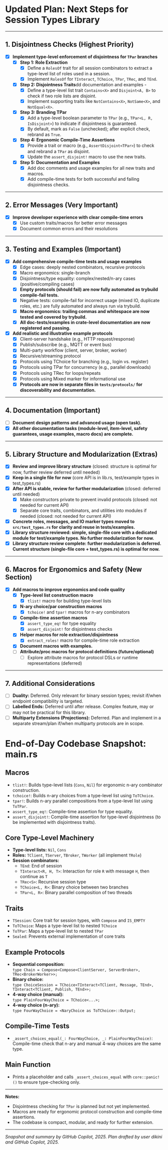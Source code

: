 # Updated Plan: Next Steps for Session Types Library

---

## 1. Disjointness Checks (**Highest Priority**)
- [x] **Implement type-level enforcement of disjointness for `TPar` branches**
    - [x] **Step 1: Role Extraction**
        - [x] Define a `RolesOf` trait for all session combinators to extract a type-level list of roles used in a session.
        - [x] Implement `RolesOf` for `TInteract`, `TChoice`, `TPar`, `TRec`, and `TEnd`.
    - [x] **Step 2: Disjointness Traits**dd documentation and examples -
        - [x] Define a type-level list trait `Contains<X>` and `Disjoint<A, B>` to check if two role lists are disjoint.
        - [x] Implement supporting traits like `NotContains<X>`, `NotSame<X>`, and `NotEqual<X>`.
    - [x] **Step 3: Branding TPar**
        - [x] Add a type-level boolean parameter to `TPar` (e.g., `TPar<L, R, IsDisjoint>`) to indicate if disjointness is guaranteed.
        - [x] By default, mark as `False` (unchecked); after explicit check, rebrand as `True`.
    - [x] **Step 4: Ergonomic Compile-Time Assertions**
        - [x] Provide a trait or macro (e.g., `AssertDisjoint<TPar>`) to check and rebrand a `TPar` as disjoint.
        - [x] Update the `assert_disjoint!` macro to use the new traits.
    - [x] **Step 5: Documentation and Examples**
        - [x] Add doc comments and usage examples for all new traits and macros.
        - [x] Add compile-time tests for both successful and failing disjointness checks.

---

## 2. Error Messages (**Very Important**)
- [x] **Improve developer experience with clear compile-time errors**
    - [x] Use custom traits/macros for better error messages
    - [x] Document common errors and their resolutions

---

## 3. Testing and Examples (**Important**) 
- [x] **Add comprehensive compile-time tests and usage examples**
    - [x] Edge cases: deeply nested combinators, recursive protocols
    - [x] Macro ergonomics: single-branch
    - [x] Disjointness/type equality: complex/nested/n-ary cases (positive/compiling cases)
    - [x] **Empty protocols (should fail) are now fully automated as trybuild compile-fail tests.**
    - [x] Negative tests: compile-fail for incorrect usage (mixed IO, duplicate roles, etc.) are fully automated and always run via trybuild.
    - [x] **Macro ergonomics: trailing commas and whitespace are now tested and covered by trybuild.**
    - [x] **All doc-tests/examples in crate-level documentation are now registered and passing.**
- [x] **Add realistic and illustrative example protocols**
    - [x] Client-server handshake (e.g., HTTP request/response)
    - [x] Publish/subscribe (e.g., MQTT or event bus)
    - [x] Multi-party workflow (client, server, broker, worker)
    - [x] Recursive/streaming protocol
    - [x] Protocols using TChoice for branching (e.g., login vs. register)
    - [x] Protocols using TPar for concurrency (e.g., parallel downloads)
    - [x] Protocols using TRec for loops/repeats
    - [x] Protocols using Mixed marker for informational use
    - [x] **Protocols are now in separate files in `tests/protocols/` for discoverability and documentation.**

---

## 4. Documentation (**Important**)
- [ ] **Document design patterns and advanced usage (open task).**
- [x] **All other documentation tasks (module-level, item-level, safety guarantees, usage examples, macro docs) are complete.**

---

## 5. Library Structure and Modularization (**Extras**)
- [x] **Review and improve library structure** (closed: structure is optimal for now, further review deferred until needed)
- [x] **Keep in a single file for now** (core API is in lib.rs, test/example types in test_types.rs)
- [x] **After API is stable, review for further modularization** (closed: deferred until needed)
    - [x] Make constructors private to prevent invalid protocols (closed: not needed for current API)
    - [x] Separate core traits, combinators, and utilities into modules if needed (closed: not needed for current API)
- [x] **Concrete roles, messages, and IO marker types moved to `src/test_types.rs` for clarity and reuse in tests/examples.**
- [x] **Library structure reviewed: simple, single-file core with a dedicated module for test/example types. No further modularization for now.**
- [x] **Library structure review complete: further modularization is deferred. Current structure (single-file core + test_types.rs) is optimal for now.**

---

## 6. Macros for Ergonomics and Safety (**New Section**)
- [x] **Add macros to improve ergonomics and code quality**
    - [x] **Type-level list construction macro**
        - [x] `tlist!` macro for building type-level lists
    - [x] **N-ary choice/par construction macros**
        - [x] `tchoice!` and `tpar!` macros for n-ary combinators
    - [x] **Compile-time assertion macros**
        - [x] `assert_type_eq!` for type equality
        - [x] `assert_disjoint!` for disjointness checks
    - [x] **Helper macros for role extraction/disjointness**
        - [x] `extract_roles!` macro for compile-time role extraction
    - [x] **Document macros with examples.**
    - [ ] **Attribute/proc macros for protocol definitions (future/optional)**
        - [ ] Explore attribute macros for protocol DSLs or runtime representations (deferred)

---

## 7. Additional Considerations
- [ ] **Duality:** Deferred. Only relevant for binary session types; revisit if/when endpoint compatibility is targeted.
- [ ] **Labelled Ends:** Deferred until after release. Complex feature, may or may not be practical for this library.
- [ ] **Multiparty Extensions (Projections):** Deferred. Plan and implement in a separate stream/plan if/when multiparty protocols are in scope.

# End-of-Day Codebase Snapshot: main.rs

## Macros

- `tlist!`: Builds type-level lists (`Cons`, `Nil`) for ergonomic n-ary combinator construction.
- `tchoice!`: Builds n-ary choices from a type-level list using `ToTChoice`.
- `tpar!`: Builds n-ary parallel compositions from a type-level list using `ToTPar`.
- `assert_type_eq!`: Compile-time assertion for type equality.
- `assert_disjoint!`: Compile-time assertion for type-level disjointness (to be implemented with disjointness traits).

## Core Type-Level Machinery

- **Type-level lists:** `Nil`, `Cons`
- **Roles:** `TClient`, `TServer`, `TBroker`, `TWorker` (all implement `TRole`)
- **Session combinators:**
  - `TEnd`: End of session
  - `TInteract<R, H, T>`: Interaction for role `R` with message `H`, then continue as `T`
  - `TRec<S>`: Recursive session type
  - `TChoice<L, R>`: Binary choice between two branches
  - `TPar<L, R>`: Binary parallel composition of two threads

## Traits

- `TSession`: Core trait for session types, with `Compose` and `IS_EMPTY`
- `ToTChoice`: Maps a type-level list to nested `TChoice`
- `ToTPar`: Maps a type-level list to nested `TPar`
- `Sealed`: Prevents external implementation of core traits

## Example Protocols

- **Sequential composition:**  
  `type Chain = Compose<Compose<ClientServer, ServerBroker>, TRec<BrokerWorker>>;`
- **Binary choice:**  
  `type ChoiceSession = TChoice<TInteract<TClient, Message, TEnd>, TInteract<TClient, Publish, TEnd>>;`
- **4-way choice (manual):**  
  `type PlainFourWayChoice = TChoice<...>;`
- **4-way choice (n-ary):**  
  `type FourWayChoice = <NaryChoice as ToTChoice>::Output;`

## Compile-Time Tests

- `_assert_choices_equal(_: FourWayChoice, _: PlainFourWayChoice)`:  
  Compile-time check that n-ary and manual 4-way choices are the same type.

## Main Function

- Prints a placeholder and calls `_assert_choices_equal` with `core::panic!()` to ensure type-checking only.

---

**Notes:**
- Disjointness checking for `TPar` is planned but not yet implemented.
- Macros are ready for ergonomic protocol construction and compile-time assertions.
- The codebase is compact, modular, and ready for further extension.

---

*Snapshot and summary by GitHub Copilot, 2025.*
*Plan drafted by user dikini and GitHub Copilot, 2025.*